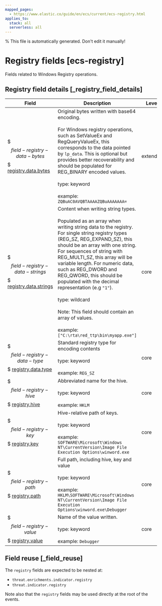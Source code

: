 ```yaml
---
mapped_pages:
  - https://www.elastic.co/guide/en/ecs/current/ecs-registry.html
applies_to:
  stack: all
  serverless: all
---
```

% This file is automatically generated. Don't edit it manually!

# Registry fields [ecs-registry]

Fields related to Windows Registry operations.

## Registry field details [_registry_field_details]

| Field | Description | Level |
| --- | --- | --- |
| $$$field-registry-data-bytes$$$ [registry.data.bytes](#field-registry-data-bytes) | Original bytes written with base64 encoding.<br><br>For Windows registry operations, such as SetValueEx and RegQueryValueEx, this corresponds to the data pointed by `lp_data`. This is optional but provides better recoverability and should be populated for REG_BINARY encoded values.<br><br>type: keyword<br><br>example: `ZQBuAC0AVQBTAAAAZQBuAAAAAAA=`<br> | extended |
| $$$field-registry-data-strings$$$ [registry.data.strings](#field-registry-data-strings) | Content when writing string types.<br><br>Populated as an array when writing string data to the registry. For single string registry types (REG_SZ, REG_EXPAND_SZ), this should be an array with one string. For sequences of string with REG_MULTI_SZ, this array will be variable length. For numeric data, such as REG_DWORD and REG_QWORD, this should be populated with the decimal representation (e.g `"1"`).<br><br>type: wildcard<br><br>Note: This field should contain an array of values.<br><br>example: `["C:\rta\red_ttp\bin\myapp.exe"]`<br> | core |
| $$$field-registry-data-type$$$ [registry.data.type](#field-registry-data-type) | Standard registry type for encoding contents<br><br>type: keyword<br><br>example: `REG_SZ`<br> | core |
| $$$field-registry-hive$$$ [registry.hive](#field-registry-hive) | Abbreviated name for the hive.<br><br>type: keyword<br><br>example: `HKLM`<br> | core |
| $$$field-registry-key$$$ [registry.key](#field-registry-key) | Hive-relative path of keys.<br><br>type: keyword<br><br>example: `SOFTWARE\Microsoft\Windows NT\CurrentVersion\Image File Execution Options\winword.exe`<br> | core |
| $$$field-registry-path$$$ [registry.path](#field-registry-path) | Full path, including hive, key and value<br><br>type: keyword<br><br>example: `HKLM\SOFTWARE\Microsoft\Windows NT\CurrentVersion\Image File Execution Options\winword.exe\Debugger`<br> | core |
| $$$field-registry-value$$$ [registry.value](#field-registry-value) | Name of the value written.<br><br>type: keyword<br><br>example: `Debugger`<br> | core |

## Field reuse [_field_reuse]

The `registry` fields are expected to be nested at:

* `threat.enrichments.indicator.registry`
* `threat.indicator.registry`

Note also that the `registry` fields may be used directly at the root of the events.


